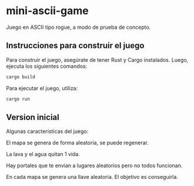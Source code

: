 # mini-ascii-game
Juego en ASCII tipo rogue, a modo de prueba de concepto.

## Instrucciones para construir el juego

Para construir el juego, asegúrate de tener Rust y Cargo instalados. Luego, ejecuta los siguientes comandos:

```bash
cargo build
```

Para ejecutar el juego, utiliza:

```bash
cargo run
```

## Version inicial
Algunas características del juego:

El mapa se genera de forma aleatoria, se puede regenerar.

La lava y el agua quitan 1 vida.

Hay portales que te envían a lugares aleatorios pero no todos funcionan. 

En cada mapa se genera una llave aleatoria. El objetivo es conseguirla.